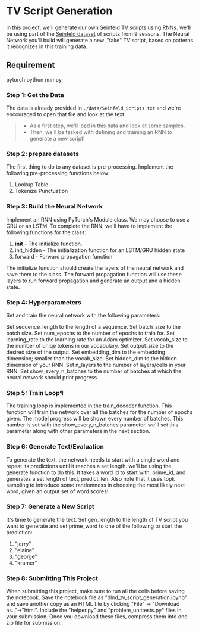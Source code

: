 # TV Script Generation

In this project, we'll generate our own [Seinfeld](https://en.wikipedia.org/wiki/Seinfeld) TV scripts using RNNs.  we'll be using part of the [Seinfeld dataset](https://www.kaggle.com/thec03u5/seinfeld-chronicles#scripts.csv) of scripts from 9 seasons.  The Neural Network you'll build will generate a new ,"fake" TV script, based on patterns it recognizes in this training data.

## Requirement
pytorch
python
numpy

### Step 1: Get the Data

The data is already provided  in `./data/Seinfeld_Scripts.txt` and we're encouraged to open that file and look at the text. 
>* As a first step, we'll load in this data and look at some samples. 
>* Then, we'll be tasked with defining and training an RNN to generate a new script!


### Step 2: prepare datasets
The first thing to do to any dataset is pre-processing. Implement the following pre-processing functions below:

1. Lookup Table
2. Tokenize Punctuation


### Step 3: Build the Neural Network
Implement an RNN using PyTorch's Module class. We may choose to use a GRU or an LSTM. To complete the RNN, we'll have to implement the following functions for the class:

1. __init__ - The initialize function.
2. init_hidden - The initialization function for an LSTM/GRU hidden state
3. forward - Forward propagation function.

The initialize function should create the layers of the neural network and save them to the class. The forward propagation function will use these layers to run forward propagation and generate an output and a hidden state.


### Step 4: Hyperparameters
Set and train the neural network with the following parameters:

Set sequence_length to the length of a sequence.
Set batch_size to the batch size.
Set num_epochs to the number of epochs to train for.
Set learning_rate to the learning rate for an Adam optimizer.
Set vocab_size to the number of uniqe tokens in our vocabulary.
Set output_size to the desired size of the output.
Set embedding_dim to the embedding dimension; smaller than the vocab_size.
Set hidden_dim to the hidden dimension of your RNN.
Set n_layers to the number of layers/cells in your RNN.
Set show_every_n_batches to the number of batches at which the neural network should print progress.


### Step 5: Train Loop¶
The training loop is implemented in the train_decoder function. This function will train the network over all the batches for the number of epochs given. The model progress will be shown every number of batches. This number is set with the show_every_n_batches parameter. we'll set this parameter along with other parameters in the next section.


### Step 6: Generate Text/Evaluation
To generate the text, the network needs to start with a single word and repeat its predictions until it reaches a set length. we'll be using the generate function to do this. It takes a word id to start with, prime_id, and generates a set length of text, predict_len. Also note that it uses topk sampling to introduce some randomness in choosing the most likely next word, given an output set of word scores!


### Step 7: Generate a New Script
It's time to generate the text. Set gen_length to the length of TV script you want to generate and set prime_word to one of the following to start the prediction:

1. "jerry"
2. "elaine"
3. "george"
4. "kramer"


### Step 8: Submitting This Project
When submitting this project, make sure to run all the cells before saving the notebook. Save the notebook file as "dlnd_tv_script_generation.ipynb" and save another copy as an HTML file by clicking "File" -> "Download as.."->"html". Include the "helper.py" and "problem_unittests.py" files in your submission. Once you download these files, compress them into one zip file for submission.
